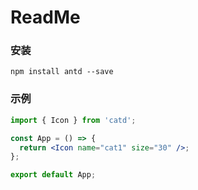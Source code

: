 # ReadMe

### 安装

```
npm install antd --save
```

### 示例

```jsx
import { Icon } from 'catd';

const App = () => {
  return <Icon name="cat1" size="30" />;
};

export default App;
```
